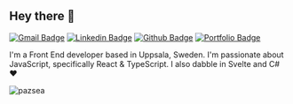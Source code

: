 ## Hey there 👋
[![Gmail Badge](https://img.shields.io/badge/-pazsea.github@gmail.com-c14438?style=flat&logo=Gmail&logoColor=white&link=mailto:pazsea.github@gmail.com)](mailto:pazsea.github@gmail.com) 
[![Linkedin Badge](https://img.shields.io/badge/-patricksjoberg-0072b1?style=flat&logo=Linkedin&logoColor=white&link=https://www.linkedin.com/in/patrick-sjoberg/)](https://www.linkedin.com/in/patrick-sjoberg/) [![Github Badge](https://img.shields.io/badge/-pazsea-grey?style=flat&logo=github&logoColor=white&link=https://github.com/pazsea/)](https://www.github.com/pazsea/) [![Portfolio Badge](https://img.shields.io/badge/portfolio-web-blue?style=flat&link=http://patrick-sjoberg-portfolio.surge.sh//)](http://patrick-sjoberg-portfolio.surge.sh//) <p align='left'>
I'm a Front End developer based in Uppsala, Sweden. I'm passionate about JavaScript, specifically React & TypeScript. I also dabble in Svelte and C# ❤️</p>
<p align=left> <img src=https://komarev.com/ghpvc/?username=pazsea alt=pazsea /> </p>

<!--[![Github stats](https://github-readme-stats.vercel.app/api?username=pazsea&show_icons=true&include_all_commits=true)](https://github.com/pazsea/github-readme-stats)
[![Top Langs](https://github-readme-stats.vercel.app/api/top-langs/?username=pazsea&layout=compact)](https://github.com/pazsea/github-readme-stats) -->
